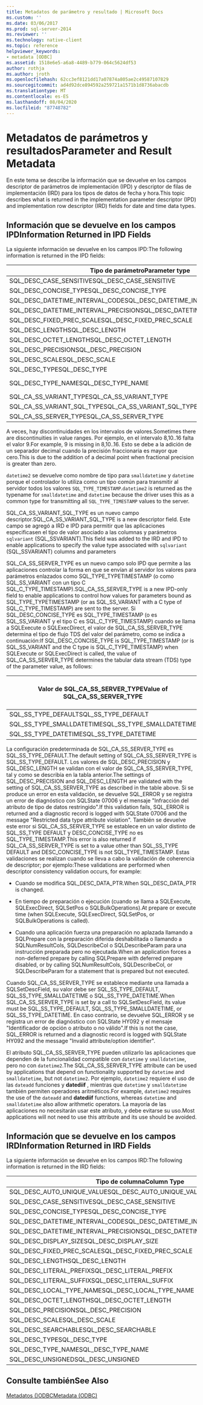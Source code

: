 ```yaml
---
title: Metadatos de parámetro y resultado | Microsoft Docs
ms.custom: ''
ms.date: 03/06/2017
ms.prod: sql-server-2014
ms.reviewer: ''
ms.technology: native-client
ms.topic: reference
helpviewer_keywords:
- metadata [ODBC]
ms.assetid: 1518e6e5-a6a8-4489-b779-064c5624df53
author: rothja
ms.author: jroth
ms.openlocfilehash: 62cc3ef8121dd17a07874a805ae2c49587107829
ms.sourcegitcommit: ad4d92dce894592a259721a1571b1d8736abacdb
ms.translationtype: MT
ms.contentlocale: es-ES
ms.lasthandoff: 08/04/2020
ms.locfileid: "87748782"
---
```

# <a name="parameter-and-result-metadata"></a><span data-ttu-id="82a18-102">Metadatos de parámetros y resultados</span><span class="sxs-lookup"><span data-stu-id="82a18-102">Parameter and Result Metadata</span></span>
  <span data-ttu-id="82a18-103">En este tema se describe la información que se devuelve en los campos descriptor de parámetros de implementación (IPD) y descriptor de filas de implementación (IRD) para los tipos de datos de fecha y hora.</span><span class="sxs-lookup"><span data-stu-id="82a18-103">This topic describes what is returned in the implementation parameter descriptor (IPD) and implementation row descriptor (IRD) fields for date and time data types.</span></span>  
  
## <a name="information-returned-in-ipd-fields"></a><span data-ttu-id="82a18-104">Información que se devuelve en los campos IPD</span><span class="sxs-lookup"><span data-stu-id="82a18-104">Information Returned in IPD Fields</span></span>  
 <span data-ttu-id="82a18-105">La siguiente información se devuelve en los campos IPD:</span><span class="sxs-lookup"><span data-stu-id="82a18-105">The following information is returned in the IPD fields:</span></span>  
  
|<span data-ttu-id="82a18-106">Tipo de parámetro</span><span class="sxs-lookup"><span data-stu-id="82a18-106">Parameter type</span></span>|<span data-ttu-id="82a18-107">date</span><span class="sxs-lookup"><span data-stu-id="82a18-107">date</span></span>|<span data-ttu-id="82a18-108">time</span><span class="sxs-lookup"><span data-stu-id="82a18-108">time</span></span>|<span data-ttu-id="82a18-109">smalldatetime</span><span class="sxs-lookup"><span data-stu-id="82a18-109">smalldatetime</span></span>|<span data-ttu-id="82a18-110">datetime</span><span class="sxs-lookup"><span data-stu-id="82a18-110">datetime</span></span>|<span data-ttu-id="82a18-111">datetime2</span><span class="sxs-lookup"><span data-stu-id="82a18-111">datetime2</span></span>|<span data-ttu-id="82a18-112">datetimeoffset</span><span class="sxs-lookup"><span data-stu-id="82a18-112">datetimeoffset</span></span>|  
|--------------------|----------|----------|-------------------|--------------|---------------|--------------------|  
|<span data-ttu-id="82a18-113">SQL_DESC_CASE_SENSITIVE</span><span class="sxs-lookup"><span data-stu-id="82a18-113">SQL_DESC_CASE_SENSITIVE</span></span>|<span data-ttu-id="82a18-114">SQL_FALSE</span><span class="sxs-lookup"><span data-stu-id="82a18-114">SQL_FALSE</span></span>|<span data-ttu-id="82a18-115">SQL_FALSE</span><span class="sxs-lookup"><span data-stu-id="82a18-115">SQL_FALSE</span></span>|<span data-ttu-id="82a18-116">SQL_FALSE</span><span class="sxs-lookup"><span data-stu-id="82a18-116">SQL_FALSE</span></span>|<span data-ttu-id="82a18-117">SQL_FALSE</span><span class="sxs-lookup"><span data-stu-id="82a18-117">SQL_FALSE</span></span>|<span data-ttu-id="82a18-118">SQL_FALSE</span><span class="sxs-lookup"><span data-stu-id="82a18-118">SQL_FALSE</span></span>|<span data-ttu-id="82a18-119">SQL_FALSE</span><span class="sxs-lookup"><span data-stu-id="82a18-119">SQL_FALSE</span></span>|  
|<span data-ttu-id="82a18-120">SQL_DESC_CONCISE_TYPE</span><span class="sxs-lookup"><span data-stu-id="82a18-120">SQL_DESC_CONCISE_TYPE</span></span>|<span data-ttu-id="82a18-121">SQL_TYPE_DATE</span><span class="sxs-lookup"><span data-stu-id="82a18-121">SQL_TYPE_DATE</span></span>|<span data-ttu-id="82a18-122">SQL_SS_TIME2</span><span class="sxs-lookup"><span data-stu-id="82a18-122">SQL_SS_TIME2</span></span>|<span data-ttu-id="82a18-123">SQL_TYPE_TIMESTAMP</span><span class="sxs-lookup"><span data-stu-id="82a18-123">SQL_TYPE_TIMESTAMP</span></span>|<span data-ttu-id="82a18-124">SQL_TYPE_TIMESTAMP</span><span class="sxs-lookup"><span data-stu-id="82a18-124">SQL_TYPE_TIMESTAMP</span></span>|<span data-ttu-id="82a18-125">SQL_TYPE_TIMESTAMP</span><span class="sxs-lookup"><span data-stu-id="82a18-125">SQL_TYPE_TIMESTAMP</span></span>|<span data-ttu-id="82a18-126">SQL_SS_TIMESTAMPOFFSET</span><span class="sxs-lookup"><span data-stu-id="82a18-126">SQL_SS_TIMESTAMPOFFSET</span></span>|  
|<span data-ttu-id="82a18-127">SQL_DESC_DATETIME_INTERVAL_CODE</span><span class="sxs-lookup"><span data-stu-id="82a18-127">SQL_DESC_DATETIME_INTERVAL_CODE</span></span>|<span data-ttu-id="82a18-128">SQL_CODE_DATE</span><span class="sxs-lookup"><span data-stu-id="82a18-128">SQL_CODE_DATE</span></span>|<span data-ttu-id="82a18-129">0</span><span class="sxs-lookup"><span data-stu-id="82a18-129">0</span></span>|<span data-ttu-id="82a18-130">SQL_CODE_TIMESTAMP</span><span class="sxs-lookup"><span data-stu-id="82a18-130">SQL_CODE_TIMESTAMP</span></span>|<span data-ttu-id="82a18-131">SQL_CODE_TIMESTAMP</span><span class="sxs-lookup"><span data-stu-id="82a18-131">SQL_CODE_TIMESTAMP</span></span>|<span data-ttu-id="82a18-132">SQL_CODE_TIMESTAMP</span><span class="sxs-lookup"><span data-stu-id="82a18-132">SQL_CODE_TIMESTAMP</span></span>|<span data-ttu-id="82a18-133">0</span><span class="sxs-lookup"><span data-stu-id="82a18-133">0</span></span>|  
|<span data-ttu-id="82a18-134">SQL_DESC_DATETIME_INTERVAL_PRECISION</span><span class="sxs-lookup"><span data-stu-id="82a18-134">SQL_DESC_DATETIME_INTERVAL_PRECISION</span></span>|<span data-ttu-id="82a18-135">10</span><span class="sxs-lookup"><span data-stu-id="82a18-135">10</span></span>|<span data-ttu-id="82a18-136">8, 10.. 16</span><span class="sxs-lookup"><span data-stu-id="82a18-136">8,10..16</span></span>|<span data-ttu-id="82a18-137">16</span><span class="sxs-lookup"><span data-stu-id="82a18-137">16</span></span>|<span data-ttu-id="82a18-138">23</span><span class="sxs-lookup"><span data-stu-id="82a18-138">23</span></span>|<span data-ttu-id="82a18-139">19, 21..27</span><span class="sxs-lookup"><span data-stu-id="82a18-139">19, 21..27</span></span>|<span data-ttu-id="82a18-140">26, 28..34</span><span class="sxs-lookup"><span data-stu-id="82a18-140">26, 28..34</span></span>|  
|<span data-ttu-id="82a18-141">SQL_DESC_FIXED_PREC_SCALE</span><span class="sxs-lookup"><span data-stu-id="82a18-141">SQL_DESC_FIXED_PREC_SCALE</span></span>|<span data-ttu-id="82a18-142">SQL_FALSE</span><span class="sxs-lookup"><span data-stu-id="82a18-142">SQL_FALSE</span></span>|<span data-ttu-id="82a18-143">SQL_FALSE</span><span class="sxs-lookup"><span data-stu-id="82a18-143">SQL_FALSE</span></span>|<span data-ttu-id="82a18-144">SQL_FALSE</span><span class="sxs-lookup"><span data-stu-id="82a18-144">SQL_FALSE</span></span>|<span data-ttu-id="82a18-145">SQL_FALSE</span><span class="sxs-lookup"><span data-stu-id="82a18-145">SQL_FALSE</span></span>|<span data-ttu-id="82a18-146">SQL_FALSE</span><span class="sxs-lookup"><span data-stu-id="82a18-146">SQL_FALSE</span></span>|<span data-ttu-id="82a18-147">SQL_FALSE</span><span class="sxs-lookup"><span data-stu-id="82a18-147">SQL_FALSE</span></span>|  
|<span data-ttu-id="82a18-148">SQL_DESC_LENGTH</span><span class="sxs-lookup"><span data-stu-id="82a18-148">SQL_DESC_LENGTH</span></span>|<span data-ttu-id="82a18-149">10</span><span class="sxs-lookup"><span data-stu-id="82a18-149">10</span></span>|<span data-ttu-id="82a18-150">8, 10.. 16</span><span class="sxs-lookup"><span data-stu-id="82a18-150">8,10..16</span></span>|<span data-ttu-id="82a18-151">16</span><span class="sxs-lookup"><span data-stu-id="82a18-151">16</span></span>|<span data-ttu-id="82a18-152">23</span><span class="sxs-lookup"><span data-stu-id="82a18-152">23</span></span>|<span data-ttu-id="82a18-153">19, 21..27</span><span class="sxs-lookup"><span data-stu-id="82a18-153">19, 21..27</span></span>|<span data-ttu-id="82a18-154">26, 28..34</span><span class="sxs-lookup"><span data-stu-id="82a18-154">26, 28..34</span></span>|  
|<span data-ttu-id="82a18-155">SQL_DESC_OCTET_LENGTH</span><span class="sxs-lookup"><span data-stu-id="82a18-155">SQL_DESC_OCTET_LENGTH</span></span>|<span data-ttu-id="82a18-156">6</span><span class="sxs-lookup"><span data-stu-id="82a18-156">6</span></span>|<span data-ttu-id="82a18-157">12</span><span class="sxs-lookup"><span data-stu-id="82a18-157">12</span></span>|<span data-ttu-id="82a18-158">4</span><span class="sxs-lookup"><span data-stu-id="82a18-158">4</span></span>|<span data-ttu-id="82a18-159">8</span><span class="sxs-lookup"><span data-stu-id="82a18-159">8</span></span>|<span data-ttu-id="82a18-160">16</span><span class="sxs-lookup"><span data-stu-id="82a18-160">16</span></span>|<span data-ttu-id="82a18-161">20</span><span class="sxs-lookup"><span data-stu-id="82a18-161">20</span></span>|  
|<span data-ttu-id="82a18-162">SQL_DESC_PRECISION</span><span class="sxs-lookup"><span data-stu-id="82a18-162">SQL_DESC_PRECISION</span></span>|<span data-ttu-id="82a18-163">0</span><span class="sxs-lookup"><span data-stu-id="82a18-163">0</span></span>|<span data-ttu-id="82a18-164">0..7</span><span class="sxs-lookup"><span data-stu-id="82a18-164">0..7</span></span>|<span data-ttu-id="82a18-165">0</span><span class="sxs-lookup"><span data-stu-id="82a18-165">0</span></span>|<span data-ttu-id="82a18-166">3</span><span class="sxs-lookup"><span data-stu-id="82a18-166">3</span></span>|<span data-ttu-id="82a18-167">0..7</span><span class="sxs-lookup"><span data-stu-id="82a18-167">0..7</span></span>|<span data-ttu-id="82a18-168">0..7</span><span class="sxs-lookup"><span data-stu-id="82a18-168">0..7</span></span>|  
|<span data-ttu-id="82a18-169">SQL_DESC_SCALE</span><span class="sxs-lookup"><span data-stu-id="82a18-169">SQL_DESC_SCALE</span></span>|<span data-ttu-id="82a18-170">0</span><span class="sxs-lookup"><span data-stu-id="82a18-170">0</span></span>|<span data-ttu-id="82a18-171">0..7</span><span class="sxs-lookup"><span data-stu-id="82a18-171">0..7</span></span>|<span data-ttu-id="82a18-172">0</span><span class="sxs-lookup"><span data-stu-id="82a18-172">0</span></span>|<span data-ttu-id="82a18-173">3</span><span class="sxs-lookup"><span data-stu-id="82a18-173">3</span></span>|<span data-ttu-id="82a18-174">0..7</span><span class="sxs-lookup"><span data-stu-id="82a18-174">0..7</span></span>|<span data-ttu-id="82a18-175">0..7</span><span class="sxs-lookup"><span data-stu-id="82a18-175">0..7</span></span>|  
|<span data-ttu-id="82a18-176">SQL_DESC_TYPE</span><span class="sxs-lookup"><span data-stu-id="82a18-176">SQL_DESC_TYPE</span></span>|<span data-ttu-id="82a18-177">SQL_TYPE_DATE</span><span class="sxs-lookup"><span data-stu-id="82a18-177">SQL_TYPE_DATE</span></span>|<span data-ttu-id="82a18-178">SQL_SS_TYPE_TIME2</span><span class="sxs-lookup"><span data-stu-id="82a18-178">SQL_SS_TYPE_TIME2</span></span>|<span data-ttu-id="82a18-179">SQL_DATETIME</span><span class="sxs-lookup"><span data-stu-id="82a18-179">SQL_DATETIME</span></span>|<span data-ttu-id="82a18-180">SQL_DATETIME</span><span class="sxs-lookup"><span data-stu-id="82a18-180">SQL_DATETIME</span></span>|<span data-ttu-id="82a18-181">SQL_DATETIME</span><span class="sxs-lookup"><span data-stu-id="82a18-181">SQL_DATETIME</span></span>|<span data-ttu-id="82a18-182">SQL_SS_TIMESTAMPOFFSET</span><span class="sxs-lookup"><span data-stu-id="82a18-182">SQL_SS_TIMESTAMPOFFSET</span></span>|  
|<span data-ttu-id="82a18-183">SQL_DESC_TYPE_NAME</span><span class="sxs-lookup"><span data-stu-id="82a18-183">SQL_DESC_TYPE_NAME</span></span>|`date`|`time`|<span data-ttu-id="82a18-184">`smalldatetime` en IRD, `datetime2` en IPD</span><span class="sxs-lookup"><span data-stu-id="82a18-184">`smalldatetime` in IRD, `datetime2` in IPD</span></span>|<span data-ttu-id="82a18-185">`datetime` en IRD, `datetime2` en IPD</span><span class="sxs-lookup"><span data-stu-id="82a18-185">`datetime` in IRD, `datetime2` in IPD</span></span>|`datetime2`|<span data-ttu-id="82a18-186">datetimeoffset</span><span class="sxs-lookup"><span data-stu-id="82a18-186">datetimeoffset</span></span>|  
|<span data-ttu-id="82a18-187">SQL_CA_SS_VARIANT_TYPE</span><span class="sxs-lookup"><span data-stu-id="82a18-187">SQL_CA_SS_VARIANT_TYPE</span></span>|<span data-ttu-id="82a18-188">SQL_C_TYPE_DATE</span><span class="sxs-lookup"><span data-stu-id="82a18-188">SQL_C_TYPE_DATE</span></span>|<span data-ttu-id="82a18-189">SQL_C_TYPE_BINARY</span><span class="sxs-lookup"><span data-stu-id="82a18-189">SQL_C_TYPE_BINARY</span></span>|<span data-ttu-id="82a18-190">SQL_C_TYPE_TIMESTAMP</span><span class="sxs-lookup"><span data-stu-id="82a18-190">SQL_C_TYPE_TIMESTAMP</span></span>|<span data-ttu-id="82a18-191">SQL_C_TYPE_TIMESTAMP</span><span class="sxs-lookup"><span data-stu-id="82a18-191">SQL_C_TYPE_TIMESTAMP</span></span>|<span data-ttu-id="82a18-192">SQL_C_TYPE_TIMESTAMP</span><span class="sxs-lookup"><span data-stu-id="82a18-192">SQL_C_TYPE_TIMESTAMP</span></span>|<span data-ttu-id="82a18-193">SQL_C_TYPE_BINARY</span><span class="sxs-lookup"><span data-stu-id="82a18-193">SQL_C_TYPE_BINARY</span></span>|  
|<span data-ttu-id="82a18-194">SQL_CA_SS_VARIANT_SQL_TYPE</span><span class="sxs-lookup"><span data-stu-id="82a18-194">SQL_CA_SS_VARIANT_SQL_TYPE</span></span>|<span data-ttu-id="82a18-195">SQL_TYPE_DATE</span><span class="sxs-lookup"><span data-stu-id="82a18-195">SQL_TYPE_DATE</span></span>|<span data-ttu-id="82a18-196">SQL_SS_TIME2</span><span class="sxs-lookup"><span data-stu-id="82a18-196">SQL_SS_TIME2</span></span>|<span data-ttu-id="82a18-197">SQL_TYPE_TIMESTAMP</span><span class="sxs-lookup"><span data-stu-id="82a18-197">SQL_TYPE_TIMESTAMP</span></span>|<span data-ttu-id="82a18-198">SQL_TYPE_TIMESTAMP</span><span class="sxs-lookup"><span data-stu-id="82a18-198">SQL_TYPE_TIMESTAMP</span></span>|<span data-ttu-id="82a18-199">SQL_TYPE_TIMESTAMP</span><span class="sxs-lookup"><span data-stu-id="82a18-199">SQL_TYPE_TIMESTAMP</span></span>|<span data-ttu-id="82a18-200">SQL_SS_TIMESTAMPOFFSET</span><span class="sxs-lookup"><span data-stu-id="82a18-200">SQL_SS_TIMESTAMPOFFSET</span></span>|  
|<span data-ttu-id="82a18-201">SQL_CA_SS_SERVER_TYPE</span><span class="sxs-lookup"><span data-stu-id="82a18-201">SQL_CA_SS_SERVER_TYPE</span></span>|<span data-ttu-id="82a18-202">N/D</span><span class="sxs-lookup"><span data-stu-id="82a18-202">N/A</span></span>|<span data-ttu-id="82a18-203">N/D</span><span class="sxs-lookup"><span data-stu-id="82a18-203">N/A</span></span>|<span data-ttu-id="82a18-204">SQL_SS_TYPE_SMALLDATETIME</span><span class="sxs-lookup"><span data-stu-id="82a18-204">SQL_SS_TYPE_SMALLDATETIME</span></span>|<span data-ttu-id="82a18-205">SQL_SS_TYPE_DATETIME</span><span class="sxs-lookup"><span data-stu-id="82a18-205">SQL_SS_TYPE_DATETIME</span></span>|<span data-ttu-id="82a18-206">SQL_SS_TYPE_DEFAULT</span><span class="sxs-lookup"><span data-stu-id="82a18-206">SQL_SS_TYPE_DEFAULT</span></span>|<span data-ttu-id="82a18-207">N/D</span><span class="sxs-lookup"><span data-stu-id="82a18-207">N/A</span></span>|  
  
 <span data-ttu-id="82a18-208">A veces, hay discontinuidades en los intervalos de valores.</span><span class="sxs-lookup"><span data-stu-id="82a18-208">Sometimes there are discontinuities in value ranges.</span></span> <span data-ttu-id="82a18-209">Por ejemplo, en el intervalo 8,10..16 falta el valor 9.</span><span class="sxs-lookup"><span data-stu-id="82a18-209">For example, 9 is missing in 8,10..16.</span></span> <span data-ttu-id="82a18-210">Esto se debe a la adición de un separador decimal cuando la precisión fraccionaria es mayor que cero.</span><span class="sxs-lookup"><span data-stu-id="82a18-210">This is due to the addition of a decimal point when fractional precision is greater than zero.</span></span>  
  
 <span data-ttu-id="82a18-211">`datetime2` se devuelve como nombre de tipo para `smalldatetime` y `datetime` porque el controlador lo utiliza como un tipo común para transmitir al servidor todos los valores `SQL_TYPE_TIMESTAMP`.</span><span class="sxs-lookup"><span data-stu-id="82a18-211">`datetime2` is returned as the typename for `smalldatetime` and `datetime` because the driver uses this as a common type for transmitting all `SQL_TYPE_TIMESTAMP` values to the server.</span></span>  
  
 <span data-ttu-id="82a18-212">SQL_CA_SS_VARIANT_SQL_TYPE es un nuevo campo descriptor.</span><span class="sxs-lookup"><span data-stu-id="82a18-212">SQL_CA_SS_VARIANT_SQL_TYPE is a new descriptor field.</span></span> <span data-ttu-id="82a18-213">Este campo se agregó a IRD e IPD para permitir que las aplicaciones especificasen el tipo de valor asociado a las columnas y parámetros `sqlvariant` (SQL_SSVARIANT).</span><span class="sxs-lookup"><span data-stu-id="82a18-213">This field was added to the IRD and IPD to enable applications to specify the value type associated with `sqlvariant` (SQL_SSVARIANT) columns and parameters</span></span>  
  
 <span data-ttu-id="82a18-214">SQL_CA_SS_SERVER_TYPE es un nuevo campo solo IPD que permite a las aplicaciones controlar la forma en que se envían al servidor los valores para parámetros enlazados como SQL_TYPE_TYPETIMESTAMP (o como SQL_SS_VARIANT con un tipo C SQL_C_TYPE_TIMESTAMP).</span><span class="sxs-lookup"><span data-stu-id="82a18-214">SQL_CA_SS_SERVER_TYPE is a new IPD-only field to enable applications to control how values for parameters bound as SQL_TYPE_TYPETIMESTAMP (or as SQL_SS_VARIANT with a C type of SQL_C_TYPE_TIMESTAMP) are sent to the server.</span></span> <span data-ttu-id="82a18-215">Si SQL_DESC_CONCISE_TYPE es SQL_TYPE_TIMESTAMP (o es SQL_SS_VARIANT y el tipo C es SQL_C_TYPE_TIMESTAMP) cuando se llama a SQLExecute o SQLExecDirect, el valor de SQL_CA_SS_SERVER_TYPE determina el tipo de flujo TDS del valor del parámetro, como se indica a continuación:</span><span class="sxs-lookup"><span data-stu-id="82a18-215">If SQL_DESC_CONCISE_TYPE is SQL_TYPE_TIMESTAMP (or is SQL_SS_VARIANT and the C type is SQL_C_TYPE_TIMESTAMP) when SQLExecute or SQLExecDirect is called, the value of SQL_CA_SS_SERVER_TYPE determines the tabular data stream (TDS) type of the parameter value, as follows:</span></span>  
  
|<span data-ttu-id="82a18-216">Valor de SQL_CA_SS_SERVER_TYPE</span><span class="sxs-lookup"><span data-stu-id="82a18-216">Value of SQL_CA_SS_SERVER_TYPE</span></span>|<span data-ttu-id="82a18-217">Valores válidos para SQL_DESC_PRECISION</span><span class="sxs-lookup"><span data-stu-id="82a18-217">Valid values for SQL_DESC_PRECISION</span></span>|<span data-ttu-id="82a18-218">Valores válidos para SQL_DESC_LENGTH</span><span class="sxs-lookup"><span data-stu-id="82a18-218">Valid values for SQL_DESC_LENGTH</span></span>|<span data-ttu-id="82a18-219">Tipo de TDS</span><span class="sxs-lookup"><span data-stu-id="82a18-219">TDS type</span></span>|  
|----------------------------------------|-------------------------------------------|----------------------------------------|--------------|  
|<span data-ttu-id="82a18-220">SQL_SS_TYPE_DEFAULT</span><span class="sxs-lookup"><span data-stu-id="82a18-220">SQL_SS_TYPE_DEFAULT</span></span>|<span data-ttu-id="82a18-221">0..7</span><span class="sxs-lookup"><span data-stu-id="82a18-221">0..7</span></span>|<span data-ttu-id="82a18-222">19, 21..27</span><span class="sxs-lookup"><span data-stu-id="82a18-222">19, 21..27</span></span>|`datetime2`|  
|<span data-ttu-id="82a18-223">SQL_SS_TYPE_SMALLDATETIME</span><span class="sxs-lookup"><span data-stu-id="82a18-223">SQL_SS_TYPE_SMALLDATETIME</span></span>|<span data-ttu-id="82a18-224">0</span><span class="sxs-lookup"><span data-stu-id="82a18-224">0</span></span>|<span data-ttu-id="82a18-225">19</span><span class="sxs-lookup"><span data-stu-id="82a18-225">19</span></span>|`smalldatetime`|  
|<span data-ttu-id="82a18-226">SQL_SS_TYPE_DATETIME</span><span class="sxs-lookup"><span data-stu-id="82a18-226">SQL_SS_TYPE_DATETIME</span></span>|<span data-ttu-id="82a18-227">3</span><span class="sxs-lookup"><span data-stu-id="82a18-227">3</span></span>|<span data-ttu-id="82a18-228">23</span><span class="sxs-lookup"><span data-stu-id="82a18-228">23</span></span>|`datetime`|  
  
 <span data-ttu-id="82a18-229">La configuración predeterminada de SQL_CA_SS_SERVER_TYPE es SQL_SS_TYPE_DEFAULT.</span><span class="sxs-lookup"><span data-stu-id="82a18-229">The default setting of SQL_CA_SS_SERVER_TYPE is SQL_SS_TYPE_DEFAULT.</span></span> <span data-ttu-id="82a18-230">Los valores de SQL_DESC_PRECISION y SQL_DESC_LENGTH se validan con el valor de SQL_CA_SS_SERVER_TYPE, tal y como se describía en la tabla anterior.</span><span class="sxs-lookup"><span data-stu-id="82a18-230">The settings of SQL_DESC_PRECISION and SQL_DESC_LENGTH are validated with the setting of SQL_CA_SS_SERVER_TYPE as described in the table above.</span></span> <span data-ttu-id="82a18-231">Si se produce un error en esta validación, se devuelve SQL_ERROR y se registra un error de diagnóstico con SQLState 07006 y el mensaje "Infracción del atributo de tipo de datos restringido".</span><span class="sxs-lookup"><span data-stu-id="82a18-231">If this validation fails, SQL_ERROR is returned and a diagnostic record is logged with SQLState 07006 and the message "Restricted data type attribute violation".</span></span> <span data-ttu-id="82a18-232">También se devuelve este error si SQL_CA_SS_SERVER_TYPE se establece en un valor distinto de SQL_SS_TYPE DEFAULT y DESC_CONCISE_TYPE no es SQL_TYPE_TIMESTAMP.</span><span class="sxs-lookup"><span data-stu-id="82a18-232">This error is also returned if SQL_CA_SS_SERVER_TYPE is set to a value other than SQL_SS_TYPE DEFAULT and DESC_CONCISE_TYPE is not SQL_TYPE_TIMESTAMP.</span></span> <span data-ttu-id="82a18-233">Estas validaciones se realizan cuando se lleva a cabo la validación de coherencia de descriptor; por ejemplo:</span><span class="sxs-lookup"><span data-stu-id="82a18-233">These validations are performed when descriptor consistency validation occurs, for example:</span></span>  
  
-   <span data-ttu-id="82a18-234">Cuando se modifica SQL_DESC_DATA_PTR.</span><span class="sxs-lookup"><span data-stu-id="82a18-234">When SQL_DESC_DATA_PTR is changed.</span></span>  
  
-   <span data-ttu-id="82a18-235">En tiempo de preparación o ejecución (cuando se llama a SQLExecute, SQLExecDirect, SQLSetPos o SQLBulkOperations).</span><span class="sxs-lookup"><span data-stu-id="82a18-235">At prepare or execute time (when SQLExecute, SQLExecDirect, SQLSetPos, or SQLBulkOperations is called).</span></span>  
  
-   <span data-ttu-id="82a18-236">Cuando una aplicación fuerza una preparación no aplazada llamando a SQLPrepare con la preparación diferida deshabilitada o llamando a SQLNumResultCols, SQLDescribeCol o SQLDescribeParam para una instrucción preparada pero no ejecutada.</span><span class="sxs-lookup"><span data-stu-id="82a18-236">When an application forces a non-deferred prepare by calling SQLPrepare with deferred prepare disabled, or by calling SQLNumResultCols, SQLDescribeCol, or SQLDescribeParam for a statement that is prepared but not executed.</span></span>  
  
 <span data-ttu-id="82a18-237">Cuando SQL_CA_SS_SERVER_TYPE se establece mediante una llamada a SQLSetDescField, su valor debe ser SQL_SS_TYPE_DEFAULT, SQL_SS_TYPE_SMALLDATETIME o SQL_SS_TYPE_DATETIME.</span><span class="sxs-lookup"><span data-stu-id="82a18-237">When SQL_CA_SS_SERVER_TYPE is set by a call to SQLSetDescField, its value must be SQL_SS_TYPE_DEFAULT, SQL_SS_TYPE_SMALLDATETIME, or SQL_SS_TYPE_DATETIME.</span></span> <span data-ttu-id="82a18-238">En caso contrario, se devuelve SQL_ERROR y se registra un error de diagnóstico con SQLState HY092 y el mensaje "Identificador de opción o atributo o no válido".</span><span class="sxs-lookup"><span data-stu-id="82a18-238">If this is not the case, SQL_ERROR is returned and a diagnostic record is logged with SQLState HY092 and the message "Invalid attribute/option identifier".</span></span>  
  
 <span data-ttu-id="82a18-239">El atributo SQL_CA_SS_SERVER_TYPE pueden utilizarlo las aplicaciones que dependen de la funcionalidad compatible con `datetime` y `smalldatetime`, pero no con `datetime2`.</span><span class="sxs-lookup"><span data-stu-id="82a18-239">The SQL_CA_SS_SERVER_TYPE attribute can be used by applications that depend on functionality supported by `datetime` and `smalldatetime`, but not `datetime2`.</span></span> <span data-ttu-id="82a18-240">Por ejemplo, `datetime2` requiere el uso de las `dateadd` funciones y **datediif** , mientras que `datetime` y `smalldatetime` también permiten operadores aritméticos.</span><span class="sxs-lookup"><span data-stu-id="82a18-240">For example, `datetime2` requires the use of the `dateadd` and **datediif** functions, whereas `datetime` and `smalldatetime` also allow arithmetic operators.</span></span> <span data-ttu-id="82a18-241">La mayoría de las aplicaciones no necesitarán usar este atributo, y debe evitarse su uso.</span><span class="sxs-lookup"><span data-stu-id="82a18-241">Most applications will not need to use this attribute and its use should be avoided.</span></span>  
  
## <a name="information-returned-in-ird-fields"></a><span data-ttu-id="82a18-242">Información que se devuelve en los campos IRD</span><span class="sxs-lookup"><span data-stu-id="82a18-242">Information Returned in IRD Fields</span></span>  
 <span data-ttu-id="82a18-243">La siguiente información se devuelve en los campos IRD:</span><span class="sxs-lookup"><span data-stu-id="82a18-243">The following information is returned in the IRD fields:</span></span>  
  
|<span data-ttu-id="82a18-244">Tipo de columna</span><span class="sxs-lookup"><span data-stu-id="82a18-244">Column Type</span></span>|<span data-ttu-id="82a18-245">date</span><span class="sxs-lookup"><span data-stu-id="82a18-245">date</span></span>|<span data-ttu-id="82a18-246">time</span><span class="sxs-lookup"><span data-stu-id="82a18-246">time</span></span>|<span data-ttu-id="82a18-247">smalldatetime</span><span class="sxs-lookup"><span data-stu-id="82a18-247">smalldatetime</span></span>|<span data-ttu-id="82a18-248">datetime</span><span class="sxs-lookup"><span data-stu-id="82a18-248">datetime</span></span>|<span data-ttu-id="82a18-249">datetime2</span><span class="sxs-lookup"><span data-stu-id="82a18-249">datetime2</span></span>|<span data-ttu-id="82a18-250">datetimeoffset</span><span class="sxs-lookup"><span data-stu-id="82a18-250">datetimeoffset</span></span>|  
|-----------------|----------|----------|-------------------|--------------|---------------|--------------------|  
|<span data-ttu-id="82a18-251">SQL_DESC_AUTO_UNIQUE_VALUE</span><span class="sxs-lookup"><span data-stu-id="82a18-251">SQL_DESC_AUTO_UNIQUE_VALUE</span></span>|<span data-ttu-id="82a18-252">SQL_FALSE</span><span class="sxs-lookup"><span data-stu-id="82a18-252">SQL_FALSE</span></span>|<span data-ttu-id="82a18-253">SQL_FALSE</span><span class="sxs-lookup"><span data-stu-id="82a18-253">SQL_FALSE</span></span>|<span data-ttu-id="82a18-254">SQL_FALSE</span><span class="sxs-lookup"><span data-stu-id="82a18-254">SQL_FALSE</span></span>|<span data-ttu-id="82a18-255">SQL_FALSE</span><span class="sxs-lookup"><span data-stu-id="82a18-255">SQL_FALSE</span></span>|<span data-ttu-id="82a18-256">SQL_FALSE</span><span class="sxs-lookup"><span data-stu-id="82a18-256">SQL_FALSE</span></span>|<span data-ttu-id="82a18-257">SQL_FALSE</span><span class="sxs-lookup"><span data-stu-id="82a18-257">SQL_FALSE</span></span>|  
|<span data-ttu-id="82a18-258">SQL_DESC_CASE_SENSITIVE</span><span class="sxs-lookup"><span data-stu-id="82a18-258">SQL_DESC_CASE_SENSITIVE</span></span>|<span data-ttu-id="82a18-259">SQL_FALSE</span><span class="sxs-lookup"><span data-stu-id="82a18-259">SQL_FALSE</span></span>|<span data-ttu-id="82a18-260">SQL_FALSE</span><span class="sxs-lookup"><span data-stu-id="82a18-260">SQL_FALSE</span></span>|<span data-ttu-id="82a18-261">SQL_FALSE</span><span class="sxs-lookup"><span data-stu-id="82a18-261">SQL_FALSE</span></span>|<span data-ttu-id="82a18-262">SQL_FALSE</span><span class="sxs-lookup"><span data-stu-id="82a18-262">SQL_FALSE</span></span>|<span data-ttu-id="82a18-263">SQL_FALSE</span><span class="sxs-lookup"><span data-stu-id="82a18-263">SQL_FALSE</span></span>|<span data-ttu-id="82a18-264">SQL_FALSE</span><span class="sxs-lookup"><span data-stu-id="82a18-264">SQL_FALSE</span></span>|  
|<span data-ttu-id="82a18-265">SQL_DESC_CONCISE_TYPE</span><span class="sxs-lookup"><span data-stu-id="82a18-265">SQL_DESC_CONCISE_TYPE</span></span>|<span data-ttu-id="82a18-266">SQL_TYPE_DATE</span><span class="sxs-lookup"><span data-stu-id="82a18-266">SQL_TYPE_DATE</span></span>|<span data-ttu-id="82a18-267">SQL_SS_TIME2</span><span class="sxs-lookup"><span data-stu-id="82a18-267">SQL_SS_TIME2</span></span>|<span data-ttu-id="82a18-268">SQL_TYPE_TIMESTAMP</span><span class="sxs-lookup"><span data-stu-id="82a18-268">SQL_TYPE_TIMESTAMP</span></span>|<span data-ttu-id="82a18-269">SQL_TYPE_TIMESTAMP</span><span class="sxs-lookup"><span data-stu-id="82a18-269">SQL_TYPE_TIMESTAMP</span></span>|<span data-ttu-id="82a18-270">SQL_TYPE_TIMESTAMP</span><span class="sxs-lookup"><span data-stu-id="82a18-270">SQL_TYPE_TIMESTAMP</span></span>|<span data-ttu-id="82a18-271">SQL_SS_TIMESTAMPOFFSET</span><span class="sxs-lookup"><span data-stu-id="82a18-271">SQL_SS_TIMESTAMPOFFSET</span></span>|  
|<span data-ttu-id="82a18-272">SQL_DESC_DATETIME_INTERVAL_CODE</span><span class="sxs-lookup"><span data-stu-id="82a18-272">SQL_DESC_DATETIME_INTERVAL_CODE</span></span>|<span data-ttu-id="82a18-273">SQL_CODE_DATE</span><span class="sxs-lookup"><span data-stu-id="82a18-273">SQL_CODE_DATE</span></span>|<span data-ttu-id="82a18-274">0</span><span class="sxs-lookup"><span data-stu-id="82a18-274">0</span></span>|<span data-ttu-id="82a18-275">SQL_CODE_TIMESTAMP</span><span class="sxs-lookup"><span data-stu-id="82a18-275">SQL_CODE_TIMESTAMP</span></span>|<span data-ttu-id="82a18-276">SQL_CODE_TIMESTAMP</span><span class="sxs-lookup"><span data-stu-id="82a18-276">SQL_CODE_TIMESTAMP</span></span>|<span data-ttu-id="82a18-277">SQL_CODE_TIMESTAMP</span><span class="sxs-lookup"><span data-stu-id="82a18-277">SQL_CODE_TIMESTAMP</span></span>|<span data-ttu-id="82a18-278">0</span><span class="sxs-lookup"><span data-stu-id="82a18-278">0</span></span>|  
|<span data-ttu-id="82a18-279">SQL_DESC_DATETIME_INTERVAL_PRECISION</span><span class="sxs-lookup"><span data-stu-id="82a18-279">SQL_DESC_DATETIME_INTERVAL_PRECISION</span></span>|<span data-ttu-id="82a18-280">10</span><span class="sxs-lookup"><span data-stu-id="82a18-280">10</span></span>|<span data-ttu-id="82a18-281">8, 10.. 16</span><span class="sxs-lookup"><span data-stu-id="82a18-281">8,10..16</span></span>|<span data-ttu-id="82a18-282">16</span><span class="sxs-lookup"><span data-stu-id="82a18-282">16</span></span>|<span data-ttu-id="82a18-283">23</span><span class="sxs-lookup"><span data-stu-id="82a18-283">23</span></span>|<span data-ttu-id="82a18-284">19, 21..27</span><span class="sxs-lookup"><span data-stu-id="82a18-284">19, 21..27</span></span>|<span data-ttu-id="82a18-285">26, 28..34</span><span class="sxs-lookup"><span data-stu-id="82a18-285">26, 28..34</span></span>|  
|<span data-ttu-id="82a18-286">SQL_DESC_DISPLAY_SIZE</span><span class="sxs-lookup"><span data-stu-id="82a18-286">SQL_DESC_DISPLAY_SIZE</span></span>|<span data-ttu-id="82a18-287">10</span><span class="sxs-lookup"><span data-stu-id="82a18-287">10</span></span>|<span data-ttu-id="82a18-288">8, 10.. 16</span><span class="sxs-lookup"><span data-stu-id="82a18-288">8,10..16</span></span>|<span data-ttu-id="82a18-289">16</span><span class="sxs-lookup"><span data-stu-id="82a18-289">16</span></span>|<span data-ttu-id="82a18-290">23</span><span class="sxs-lookup"><span data-stu-id="82a18-290">23</span></span>|<span data-ttu-id="82a18-291">19, 21..27</span><span class="sxs-lookup"><span data-stu-id="82a18-291">19, 21..27</span></span>|<span data-ttu-id="82a18-292">26, 28..34</span><span class="sxs-lookup"><span data-stu-id="82a18-292">26, 28..34</span></span>|  
|<span data-ttu-id="82a18-293">SQL_DESC_FIXED_PREC_SCALE</span><span class="sxs-lookup"><span data-stu-id="82a18-293">SQL_DESC_FIXED_PREC_SCALE</span></span>|<span data-ttu-id="82a18-294">SQL_FALSE</span><span class="sxs-lookup"><span data-stu-id="82a18-294">SQL_FALSE</span></span>|<span data-ttu-id="82a18-295">SQL_FALSE</span><span class="sxs-lookup"><span data-stu-id="82a18-295">SQL_FALSE</span></span>|<span data-ttu-id="82a18-296">SQL_FALSE</span><span class="sxs-lookup"><span data-stu-id="82a18-296">SQL_FALSE</span></span>|<span data-ttu-id="82a18-297">SQL_FALSE</span><span class="sxs-lookup"><span data-stu-id="82a18-297">SQL_FALSE</span></span>|<span data-ttu-id="82a18-298">SQL_FALSE</span><span class="sxs-lookup"><span data-stu-id="82a18-298">SQL_FALSE</span></span>|<span data-ttu-id="82a18-299">SQL_FALSE</span><span class="sxs-lookup"><span data-stu-id="82a18-299">SQL_FALSE</span></span>|  
|<span data-ttu-id="82a18-300">SQL_DESC_LENGTH</span><span class="sxs-lookup"><span data-stu-id="82a18-300">SQL_DESC_LENGTH</span></span>|<span data-ttu-id="82a18-301">10</span><span class="sxs-lookup"><span data-stu-id="82a18-301">10</span></span>|<span data-ttu-id="82a18-302">8, 10.. 16</span><span class="sxs-lookup"><span data-stu-id="82a18-302">8,10..16</span></span>|<span data-ttu-id="82a18-303">16</span><span class="sxs-lookup"><span data-stu-id="82a18-303">16</span></span>|<span data-ttu-id="82a18-304">2</span><span class="sxs-lookup"><span data-stu-id="82a18-304">2</span></span>|<span data-ttu-id="82a18-305">19, 21..27</span><span class="sxs-lookup"><span data-stu-id="82a18-305">19, 21..27</span></span>|<span data-ttu-id="82a18-306">26, 28..34</span><span class="sxs-lookup"><span data-stu-id="82a18-306">26, 28..34</span></span>|  
|<span data-ttu-id="82a18-307">SQL_DESC_LITERAL_PREFIX</span><span class="sxs-lookup"><span data-stu-id="82a18-307">SQL_DESC_LITERAL_PREFIX</span></span>|<span data-ttu-id="82a18-308">'</span><span class="sxs-lookup"><span data-stu-id="82a18-308">'</span></span>|<span data-ttu-id="82a18-309">'</span><span class="sxs-lookup"><span data-stu-id="82a18-309">'</span></span>|<span data-ttu-id="82a18-310">'</span><span class="sxs-lookup"><span data-stu-id="82a18-310">'</span></span>|<span data-ttu-id="82a18-311">'</span><span class="sxs-lookup"><span data-stu-id="82a18-311">'</span></span>|<span data-ttu-id="82a18-312">'</span><span class="sxs-lookup"><span data-stu-id="82a18-312">'</span></span>|<span data-ttu-id="82a18-313">'</span><span class="sxs-lookup"><span data-stu-id="82a18-313">'</span></span>|  
|<span data-ttu-id="82a18-314">SQL_DESC_LITERAL_SUFFIX</span><span class="sxs-lookup"><span data-stu-id="82a18-314">SQL_DESC_LITERAL_SUFFIX</span></span>|<span data-ttu-id="82a18-315">'</span><span class="sxs-lookup"><span data-stu-id="82a18-315">'</span></span>|<span data-ttu-id="82a18-316">'</span><span class="sxs-lookup"><span data-stu-id="82a18-316">'</span></span>|<span data-ttu-id="82a18-317">'</span><span class="sxs-lookup"><span data-stu-id="82a18-317">'</span></span>|<span data-ttu-id="82a18-318">'</span><span class="sxs-lookup"><span data-stu-id="82a18-318">'</span></span>|<span data-ttu-id="82a18-319">'</span><span class="sxs-lookup"><span data-stu-id="82a18-319">'</span></span>|<span data-ttu-id="82a18-320">'</span><span class="sxs-lookup"><span data-stu-id="82a18-320">'</span></span>|  
|<span data-ttu-id="82a18-321">SQL_DESC_LOCAL_TYPE_NAME</span><span class="sxs-lookup"><span data-stu-id="82a18-321">SQL_DESC_LOCAL_TYPE_NAME</span></span>|`date`|`time`|`smalldatetime`|`datetime`|`datetime2`|<span data-ttu-id="82a18-322">datetimeoffset</span><span class="sxs-lookup"><span data-stu-id="82a18-322">datetimeoffset</span></span>|  
|<span data-ttu-id="82a18-323">SQL_DESC_OCTET_LENGTH</span><span class="sxs-lookup"><span data-stu-id="82a18-323">SQL_DESC_OCTET_LENGTH</span></span>|<span data-ttu-id="82a18-324">6</span><span class="sxs-lookup"><span data-stu-id="82a18-324">6</span></span>|<span data-ttu-id="82a18-325">12</span><span class="sxs-lookup"><span data-stu-id="82a18-325">12</span></span>|<span data-ttu-id="82a18-326">4</span><span class="sxs-lookup"><span data-stu-id="82a18-326">4</span></span>|<span data-ttu-id="82a18-327">8</span><span class="sxs-lookup"><span data-stu-id="82a18-327">8</span></span>|<span data-ttu-id="82a18-328">16</span><span class="sxs-lookup"><span data-stu-id="82a18-328">16</span></span>|<span data-ttu-id="82a18-329">20</span><span class="sxs-lookup"><span data-stu-id="82a18-329">20</span></span>|  
|<span data-ttu-id="82a18-330">SQL_DESC_PRECISION</span><span class="sxs-lookup"><span data-stu-id="82a18-330">SQL_DESC_PRECISION</span></span>|<span data-ttu-id="82a18-331">0</span><span class="sxs-lookup"><span data-stu-id="82a18-331">0</span></span>|<span data-ttu-id="82a18-332">0..7</span><span class="sxs-lookup"><span data-stu-id="82a18-332">0..7</span></span>|<span data-ttu-id="82a18-333">0</span><span class="sxs-lookup"><span data-stu-id="82a18-333">0</span></span>|<span data-ttu-id="82a18-334">3</span><span class="sxs-lookup"><span data-stu-id="82a18-334">3</span></span>|<span data-ttu-id="82a18-335">0..7</span><span class="sxs-lookup"><span data-stu-id="82a18-335">0..7</span></span>|<span data-ttu-id="82a18-336">0..7</span><span class="sxs-lookup"><span data-stu-id="82a18-336">0..7</span></span>|  
|<span data-ttu-id="82a18-337">SQL_DESC_SCALE</span><span class="sxs-lookup"><span data-stu-id="82a18-337">SQL_DESC_SCALE</span></span>|<span data-ttu-id="82a18-338">0</span><span class="sxs-lookup"><span data-stu-id="82a18-338">0</span></span>|<span data-ttu-id="82a18-339">0..7</span><span class="sxs-lookup"><span data-stu-id="82a18-339">0..7</span></span>|<span data-ttu-id="82a18-340">0</span><span class="sxs-lookup"><span data-stu-id="82a18-340">0</span></span>|<span data-ttu-id="82a18-341">3</span><span class="sxs-lookup"><span data-stu-id="82a18-341">3</span></span>|<span data-ttu-id="82a18-342">0..7</span><span class="sxs-lookup"><span data-stu-id="82a18-342">0..7</span></span>|<span data-ttu-id="82a18-343">0..7</span><span class="sxs-lookup"><span data-stu-id="82a18-343">0..7</span></span>|  
|<span data-ttu-id="82a18-344">SQL_DESC_SEARCHABLE</span><span class="sxs-lookup"><span data-stu-id="82a18-344">SQL_DESC_SEARCHABLE</span></span>|<span data-ttu-id="82a18-345">SQL_PRED_SEARCHABLE</span><span class="sxs-lookup"><span data-stu-id="82a18-345">SQL_PRED_SEARCHABLE</span></span>|<span data-ttu-id="82a18-346">SQL_PRED_SEARCHABLE</span><span class="sxs-lookup"><span data-stu-id="82a18-346">SQL_PRED_SEARCHABLE</span></span>|<span data-ttu-id="82a18-347">SQL_PRED_SEARCHABLE</span><span class="sxs-lookup"><span data-stu-id="82a18-347">SQL_PRED_SEARCHABLE</span></span>|<span data-ttu-id="82a18-348">SQL_PRED_SEARCHABLE</span><span class="sxs-lookup"><span data-stu-id="82a18-348">SQL_PRED_SEARCHABLE</span></span>|<span data-ttu-id="82a18-349">SQL_PRED_SEARCHABLE</span><span class="sxs-lookup"><span data-stu-id="82a18-349">SQL_PRED_SEARCHABLE</span></span>|<span data-ttu-id="82a18-350">SQL_PRED_SEARCHABLE</span><span class="sxs-lookup"><span data-stu-id="82a18-350">SQL_PRED_SEARCHABLE</span></span>|  
|<span data-ttu-id="82a18-351">SQL_DESC_TYPE</span><span class="sxs-lookup"><span data-stu-id="82a18-351">SQL_DESC_TYPE</span></span>|<span data-ttu-id="82a18-352">SQL_DATETIME</span><span class="sxs-lookup"><span data-stu-id="82a18-352">SQL_DATETIME</span></span>|<span data-ttu-id="82a18-353">SQL_SS_TIME2</span><span class="sxs-lookup"><span data-stu-id="82a18-353">SQL_SS_TIME2</span></span>|<span data-ttu-id="82a18-354">SQL_DATETIME</span><span class="sxs-lookup"><span data-stu-id="82a18-354">SQL_DATETIME</span></span>|<span data-ttu-id="82a18-355">SQL_DATETIME</span><span class="sxs-lookup"><span data-stu-id="82a18-355">SQL_DATETIME</span></span>|<span data-ttu-id="82a18-356">SQL_DATETIME</span><span class="sxs-lookup"><span data-stu-id="82a18-356">SQL_DATETIME</span></span>|<span data-ttu-id="82a18-357">SQL_SS_TIMESTAMPOFFSET</span><span class="sxs-lookup"><span data-stu-id="82a18-357">SQL_SS_TIMESTAMPOFFSET</span></span>|  
|<span data-ttu-id="82a18-358">SQL_DESC_TYPE_NAME</span><span class="sxs-lookup"><span data-stu-id="82a18-358">SQL_DESC_TYPE_NAME</span></span>|`date`|`time`|`smalldatetime`|`datetime`|`datetime2`|<span data-ttu-id="82a18-359">datetimeoffset</span><span class="sxs-lookup"><span data-stu-id="82a18-359">datetimeoffset</span></span>|  
|<span data-ttu-id="82a18-360">SQL_DESC_UNSIGNED</span><span class="sxs-lookup"><span data-stu-id="82a18-360">SQL_DESC_UNSIGNED</span></span>|<span data-ttu-id="82a18-361">SQL_TRUE</span><span class="sxs-lookup"><span data-stu-id="82a18-361">SQL_TRUE</span></span>|<span data-ttu-id="82a18-362">SQL_TRUE</span><span class="sxs-lookup"><span data-stu-id="82a18-362">SQL_TRUE</span></span>|<span data-ttu-id="82a18-363">SQL_TRUE</span><span class="sxs-lookup"><span data-stu-id="82a18-363">SQL_TRUE</span></span>|<span data-ttu-id="82a18-364">SQL_TRUE</span><span class="sxs-lookup"><span data-stu-id="82a18-364">SQL_TRUE</span></span>|<span data-ttu-id="82a18-365">SQL_TRUE</span><span class="sxs-lookup"><span data-stu-id="82a18-365">SQL_TRUE</span></span>|<span data-ttu-id="82a18-366">SQL_TRUE</span><span class="sxs-lookup"><span data-stu-id="82a18-366">SQL_TRUE</span></span>|  
  
## <a name="see-also"></a><span data-ttu-id="82a18-367">Consulte también</span><span class="sxs-lookup"><span data-stu-id="82a18-367">See Also</span></span>  
 [<span data-ttu-id="82a18-368">Metadatos &#40;&#41;ODBC</span><span class="sxs-lookup"><span data-stu-id="82a18-368">Metadata &#40;ODBC&#41;</span></span>](../../database-engine/dev-guide/metadata-odbc.md)  
  
  
